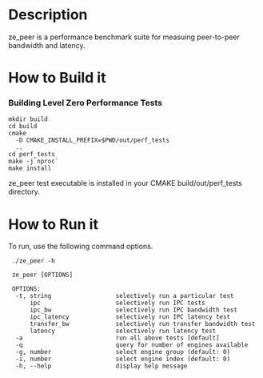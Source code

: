 # Description
ze_peer is a performance benchmark suite for measuing peer-to-peer bandwidth
and latency.

# How to Build it

### Building Level Zero Performance Tests

```
mkdir build
cd build
cmake
  -D CMAKE_INSTALL_PREFIX=$PWD/out/perf_tests
  ..
cd perf_tests
make -j`nproc`
make install
```

ze_peer test executable is installed in your CMAKE build/out/perf_tests directory.

# How to Run it
To run, use the following command options.
```
 ./ze_peer -h

 ze_peer [OPTIONS]

 OPTIONS:
  -t, string                  selectively run a particular test
      ipc                     selectively run IPC tests
      ipc_bw                  selectively run IPC bandwidth test
      ipc_latency             selectively run IPC latency test
      transfer_bw             selectively run transfer bandwidth test
      latency                 selectively run latency test
  -a                          run all above tests [default]
  -q                          query for number of engines available
  -g, number                  select engine group (default: 0)
  -i, number                  select engine index (default: 0)
  -h, --help                  display help message
```
